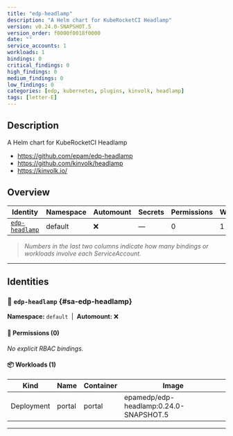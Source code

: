 ```yaml
---
title: "edp-headlamp"
description: "A Helm chart for KubeRocketCI Headlamp"
version: v0.24.0-SNAPSHOT.5
version_order: f0000f0018f0000
date: ""
service_accounts: 1
workloads: 1
bindings: 0
critical_findings: 0
high_findings: 0
medium_findings: 0
low_findings: 0
categories: [edp, kubernetes, plugins, kinvolk, headlamp]
tags: [letter-E]
---
```


## Description

A Helm chart for KubeRocketCI Headlamp

- https://github.com/epam/edp-headlamp
- https://github.com/kinvolk/headlamp
- https://kinvolk.io/

## Overview

| Identity                           | Namespace | Automount | Secrets | Permissions | Workloads | Risk |
| ---------------------------------- | --------- | --------- | ------- | ----------- | --------- | ---- |
| [`edp-headlamp`](#sa-edp-headlamp) | default   | ❌        | —       | 0           | 1         | —    |

> _Numbers in the last two columns indicate how many bindings or workloads involve each ServiceAccount._

---

## Identities

### 🤖 `edp-headlamp` {#sa-edp-headlamp}

**Namespace:** `default`  |  **Automount:** ❌

#### 🔑 Permissions (0)

_No explicit RBAC bindings._

#### 📦 Workloads (1)

| Kind       | Name   | Container | Image                                  |
| ---------- | ------ | --------- | -------------------------------------- |
| Deployment | portal | portal    | epamedp/edp-headlamp:0.24.0-SNAPSHOT.5 |

---
